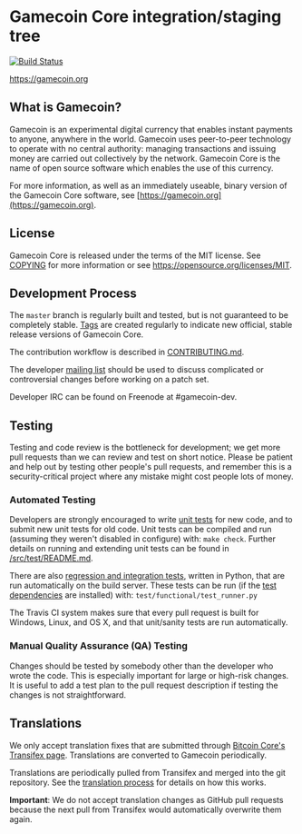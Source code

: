 Gamecoin Core integration/staging tree
=====================================

[![Build Status](https://travis-ci.org/gamecoin-project/gamecoin.svg?branch=master)](https://travis-ci.org/gamecoin-project/gamecoin)

https://gamecoin.org

What is Gamecoin?
----------------

Gamecoin is an experimental digital currency that enables instant payments to
anyone, anywhere in the world. Gamecoin uses peer-to-peer technology to operate
with no central authority: managing transactions and issuing money are carried
out collectively by the network. Gamecoin Core is the name of open source
software which enables the use of this currency.

For more information, as well as an immediately useable, binary version of
the Gamecoin Core software, see [https://gamecoin.org](https://gamecoin.org).

License
-------

Gamecoin Core is released under the terms of the MIT license. See [COPYING](COPYING) for more
information or see https://opensource.org/licenses/MIT.

Development Process
-------------------

The `master` branch is regularly built and tested, but is not guaranteed to be
completely stable. [Tags](https://github.com/gamecoin-project/gamecoin/tags) are created
regularly to indicate new official, stable release versions of Gamecoin Core.

The contribution workflow is described in [CONTRIBUTING.md](CONTRIBUTING.md).

The developer [mailing list](https://groups.google.com/forum/#!forum/gamecoin-dev)
should be used to discuss complicated or controversial changes before working
on a patch set.

Developer IRC can be found on Freenode at #gamecoin-dev.

Testing
-------

Testing and code review is the bottleneck for development; we get more pull
requests than we can review and test on short notice. Please be patient and help out by testing
other people's pull requests, and remember this is a security-critical project where any mistake might cost people
lots of money.

### Automated Testing

Developers are strongly encouraged to write [unit tests](src/test/README.md) for new code, and to
submit new unit tests for old code. Unit tests can be compiled and run
(assuming they weren't disabled in configure) with: `make check`. Further details on running
and extending unit tests can be found in [/src/test/README.md](/src/test/README.md).

There are also [regression and integration tests](/test), written
in Python, that are run automatically on the build server.
These tests can be run (if the [test dependencies](/test) are installed) with: `test/functional/test_runner.py`

The Travis CI system makes sure that every pull request is built for Windows, Linux, and OS X, and that unit/sanity tests are run automatically.

### Manual Quality Assurance (QA) Testing

Changes should be tested by somebody other than the developer who wrote the
code. This is especially important for large or high-risk changes. It is useful
to add a test plan to the pull request description if testing the changes is
not straightforward.

Translations
------------

We only accept translation fixes that are submitted through [Bitcoin Core's Transifex page](https://www.transifex.com/projects/p/bitcoin/).
Translations are converted to Gamecoin periodically.

Translations are periodically pulled from Transifex and merged into the git repository. See the
[translation process](doc/translation_process.md) for details on how this works.

**Important**: We do not accept translation changes as GitHub pull requests because the next
pull from Transifex would automatically overwrite them again.
